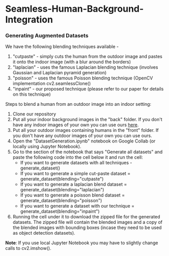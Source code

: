 # Seamless-Human-Background-Integration

### Generating Augmented Datasets
We have the following blending techniques available - 
1) "cutpaste" - simply cuts the human from the outdoor image and pastes it onto the indoor image (with a blur around the borders)
2) "laplacian" - uses the famous Laplacian blending technique (involves Gaussian and Laplacian pyramid generation)
3) "poisson" - uses the famous Poisson blending technique (OpenCV implementation cv2.seamlessClone()
4) "inpaint" - our proposed technique (please refer to our paper for details on this technique)


Steps to blend a human from an outdoor image into an indoor setting:
1) Clone our repository
2) Put all your indoor background images in the "back" folder. If you don't have any indoor images of your own you can use ours [here](https://drive.google.com/drive/folders/1zX4OMQAFEivr-3Po37BnGDsEGBHGJ8a2?usp=sharing).
3) Put all your outdoor images containing humans in the "front" folder. If you don't have any outdoor images of your own you can use ours.
4) Open the "DatasetGeneration.ipynb" notebook on Google Collab (or locally using Jupyter Notebook).
5) Go to the section of the notebook that says "Generate all datasets" and paste the following code into the cell below it and run the cell:
      - If you want to generate datasets with all techniques - generate_dataset()
      - If you want to generate a simple cut-paste dataset = generate_dataset(blending="cutpaste")
      - If you want to generate a laplacian blend dataset = generate_dataset(blending="laplacian")
      - If you want to generate a poisson blend dataset = generate_dataset(blending="poisson")
      - If you want to generate a dataset with our technique = generate_dataset(blending="inpaint")
6) Running the cell under it to download the zipped file for the generated datasets. The zipped file will contain the blended images and a copy of the blended images with bounding boxes (incase they need to be used as object detection datasets). 
   
<b>Note</b>: If you use local Jupyter Notebook you may have to slightly change calls to cv2.imshow().
